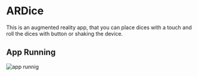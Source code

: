 # ARDice

This is an augmented reality app, that you can place dices with a touch and roll the dices with button or shaking the device.

## App Running
![app runnig](Documentation/appGif.gif)
